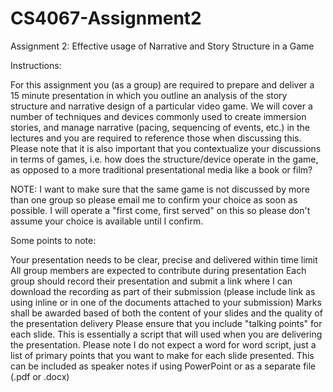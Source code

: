 # CS4067-Assignment2
Assignment 2: Effective usage of Narrative and Story Structure in a Game


Instructions:

For this assignment you (as a group) are required to prepare and deliver a 15 minute presentation in which you outline an analysis of the story structure and narrative design of a particular video game. We will cover a number of techniques and devices commonly used to create immersion stories, and manage narrative (pacing, sequencing of events, etc.) in the lectures and you are required to reference those when discussing this. Please note that it is also important that you contextualize your discussions in terms of games, i.e. how does the structure/device operate in the game, as opposed to a more traditional presentational media like a book or film? 

NOTE: I want to make sure that the same game is not discussed by more than one group so please email me to confirm your choice as soon as possible. I will operate a "first come, first served" on this so please don't assume your choice is available until I confirm.

Some points to note:

Your presentation needs to be clear, precise and delivered within time limit
All group members are expected to contribute during presentation
Each group should record their presentation and submit a link where I can download the recording as part of their submission (please include link as using inline or in one of the documents attached to your submission)
Marks shall be awarded based of both the content of your slides and the quality of the presentation delivery
Please ensure that you include "talking points" for each slide. This is essentially a script that will used when you are delivering the presentation. Please note I do not expect a word for word script, just a list of primary points that you want to make for each slide presented. This can be included as speaker notes if using PowerPoint or as a separate file (.pdf or .docx)
